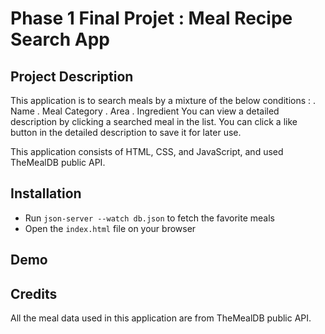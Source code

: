 # Phase 1 Final Projet : Meal Recipe Search App

## Project Description
This application is to search meals by a mixture of the below conditions : 
 . Name
 . Meal Category
 . Area
 . Ingredient
You can view a detailed description by clicking a searched meal in the list.
You can click a like button in the detailed description to save it for later use.

This application consists of HTML, CSS, and JavaScript, and used TheMealDB public API.

## Installation
- Run `json-server --watch db.json` to fetch the favorite meals
- Open the `index.html` file on your browser

## Demo


## Credits
All the meal data used in this application are from TheMealDB public API.